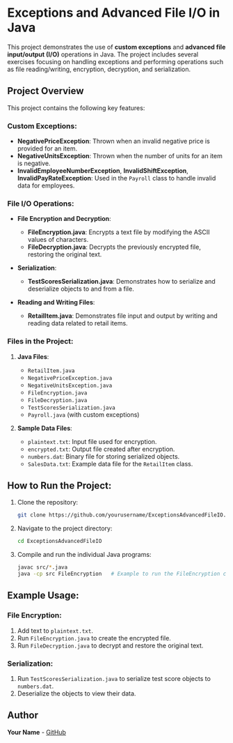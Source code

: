 # Exceptions and Advanced File I/O in Java

This project demonstrates the use of **custom exceptions** and **advanced file input/output (I/O)** operations in Java. The project includes several exercises focusing on handling exceptions and performing operations such as file reading/writing, encryption, decryption, and serialization.

## Project Overview

This project contains the following key features:

### Custom Exceptions:
- **NegativePriceException**: Thrown when an invalid negative price is provided for an item.
- **NegativeUnitsException**: Thrown when the number of units for an item is negative.
- **InvalidEmployeeNumberException**, **InvalidShiftException**, **InvalidPayRateException**: Used in the `Payroll` class to handle invalid data for employees.

### File I/O Operations:
- **File Encryption and Decryption**: 
    - **FileEncryption.java**: Encrypts a text file by modifying the ASCII values of characters.
    - **FileDecryption.java**: Decrypts the previously encrypted file, restoring the original text.

- **Serialization**:
    - **TestScoresSerialization.java**: Demonstrates how to serialize and deserialize objects to and from a file.

- **Reading and Writing Files**:
    - **RetailItem.java**: Demonstrates file input and output by writing and reading data related to retail items.
  
### Files in the Project:

1. **Java Files**:
    - `RetailItem.java`
    - `NegativePriceException.java`
    - `NegativeUnitsException.java`
    - `FileEncryption.java`
    - `FileDecryption.java`
    - `TestScoresSerialization.java`
    - `Payroll.java` (with custom exceptions)
  
2. **Sample Data Files**:
    - `plaintext.txt`: Input file used for encryption.
    - `encrypted.txt`: Output file created after encryption.
    - `numbers.dat`: Binary file for storing serialized objects.
    - `SalesData.txt`: Example data file for the `RetailItem` class.

## How to Run the Project:

1. Clone the repository:
    ```bash
    git clone https://github.com/yourusername/ExceptionsAdvancedFileIO.git
    ```

2. Navigate to the project directory:
    ```bash
    cd ExceptionsAdvancedFileIO
    ```

3. Compile and run the individual Java programs:
    ```bash
    javac src/*.java
    java -cp src FileEncryption   # Example to run the FileEncryption class
    ```

## Example Usage:

### File Encryption:
1. Add text to `plaintext.txt`.
2. Run `FileEncryption.java` to create the encrypted file.
3. Run `FileDecryption.java` to decrypt and restore the original text.

### Serialization:
1. Run `TestScoresSerialization.java` to serialize test score objects to `numbers.dat`.
2. Deserialize the objects to view their data.

## Author
**Your Name** - [GitHub](https://github.com/yourusername)
